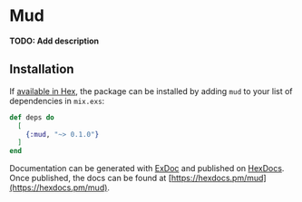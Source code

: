 # Mud

**TODO: Add description**

## Installation

If [available in Hex](https://hex.pm/docs/publish), the package can be installed
by adding `mud` to your list of dependencies in `mix.exs`:

```elixir
def deps do
  [
    {:mud, "~> 0.1.0"}
  ]
end
```

Documentation can be generated with [ExDoc](https://github.com/elixir-lang/ex_doc)
and published on [HexDocs](https://hexdocs.pm). Once published, the docs can
be found at [https://hexdocs.pm/mud](https://hexdocs.pm/mud).

